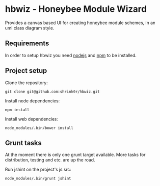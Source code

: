 # hbwiz - Honeybee Module Wizard

Provides a canvas based UI for creating honeybee module schemes, in an uml class diagram style.

## Requirements

In order to setup hbwiz you need [nodejs](http://nodejs.org/) and [npm](https://www.npmjs.org/) to be installed.

## Project setup

Clone the repository:

```
git clone git@github.com:shrink0r/hbwiz.git
```

Install node dependencies:

```
npm install
```

Install web dependencies:

```
node_modules/.bin/bower install
```


## Grunt tasks

At the moment there is only one grunt target available. More tasks for distribution, testing and etc. are up the road.

Run jshint on the project's js src:

```
node_modules/.bin/grunt jshint
```
